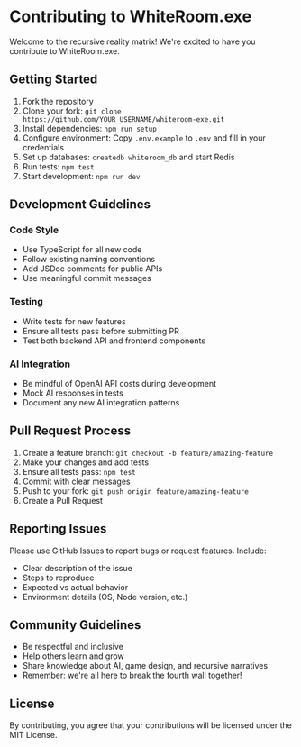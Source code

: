 # Contributing to WhiteRoom.exe

Welcome to the recursive reality matrix! We're excited to have you contribute to WhiteRoom.exe.

## Getting Started

1. Fork the repository
2. Clone your fork: `git clone https://github.com/YOUR_USERNAME/whiteroom-exe.git`
3. Install dependencies: `npm run setup`
4. Configure environment: Copy `.env.example` to `.env` and fill in your credentials
5. Set up databases: `createdb whiteroom_db` and start Redis
6. Run tests: `npm test`
7. Start development: `npm run dev`

## Development Guidelines

### Code Style
- Use TypeScript for all new code
- Follow existing naming conventions
- Add JSDoc comments for public APIs
- Use meaningful commit messages

### Testing
- Write tests for new features
- Ensure all tests pass before submitting PR
- Test both backend API and frontend components

### AI Integration
- Be mindful of OpenAI API costs during development
- Mock AI responses in tests
- Document any new AI integration patterns

## Pull Request Process

1. Create a feature branch: `git checkout -b feature/amazing-feature`
2. Make your changes and add tests
3. Ensure all tests pass: `npm test`
4. Commit with clear messages
5. Push to your fork: `git push origin feature/amazing-feature`
6. Create a Pull Request

## Reporting Issues

Please use GitHub Issues to report bugs or request features. Include:
- Clear description of the issue
- Steps to reproduce
- Expected vs actual behavior
- Environment details (OS, Node version, etc.)

## Community Guidelines

- Be respectful and inclusive
- Help others learn and grow
- Share knowledge about AI, game design, and recursive narratives
- Remember: we're all here to break the fourth wall together!

## License

By contributing, you agree that your contributions will be licensed under the MIT License.